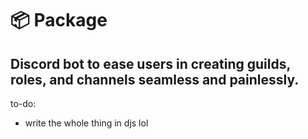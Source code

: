 # 📦 Package
## Discord bot to ease users in creating guilds, roles, and channels seamless and painlessly.

to-do:
- write the whole thing in djs lol
